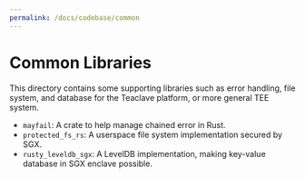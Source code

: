 ```yaml
---
permalink: /docs/codebase/common
---
```


# Common Libraries

This directory contains some supporting libraries such as error handling, file
system, and database for the Teaclave platform, or more general TEE system.

- `mayfail`: A crate to help manage chained error in Rust.
- `protected_fs_rs`: A userspace file system implementation secured by SGX.
- `rusty_leveldb_sgx`: A LevelDB implementation, making key-value database in
  SGX enclave possible.

